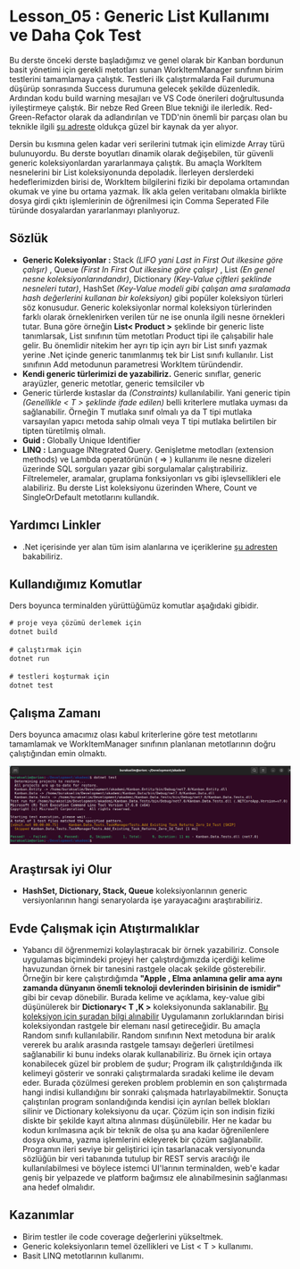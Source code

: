 # Lesson_05 : Generic List Kullanımı ve Daha Çok Test

Bu derste önceki derste başladığımız ve genel olarak bir Kanban bordunun basit yönetimi için gerekli metotları sunan WorkItemManager sınıfının birim testlerini tamamlamaya çalıştık. Testleri ilk çalıştırmalarda Fail durumuna düşürüp sonrasında Success durumuna gelecek şekilde düzenledik. Ardından kodu build warning mesajları ve VS Code önerileri doğrultusunda iyileştirmeye çalıştık. Bir nebze Red Green Blue tekniği ile ilerledik. Red-Green-Refactor olarak da adlandırılan ve TDD'nin önemli bir parçası olan bu teknikle ilgili [şu adreste](https://www.codecademy.com/article/tdd-red-green-refactor) oldukça güzel bir kaynak da yer alıyor. 

Dersin bu kısmına gelen kadar veri serilerini tutmak için elimizde Array türü bulunuyordu. Bu derste boyutları dinamik olarak değişebilen, tür güvenli generic koleksiyonlardan yararlanmaya çalıştık. Bu amaçla WorkItem nesnelerini bir List koleksiyonunda depoladık. İlerleyen derslerdeki hedeflerimizden birisi de, WorkItem bilgilerini fiziki bir depolama ortamından okumak ve yine bu ortama yazmak. İlk akla gelen veritabanı olmakla birlikte dosya girdi çıktı işlemlerinin de öğrenilmesi için Comma Seperated File türünde dosyalardan yararlanmayı planlıyoruz.

## Sözlük

- **Generic Koleksiyonlar :** Stack *(LIFO yani Last in First Out ilkesine göre çalışır)* , Queue *(First In First Out ilkesine göre çalışır)* , List *(En genel nesne koleksiyonlarındandır)*, Dictionary *(Key-Value çiftleri şeklinde nesneleri tutar)*, HashSet *(Key-Value modeli gibi çalışan ama sıralamada hash değerlerini kullanan bir koleksiyon)* gibi popüler koleksiyon türleri söz konusudur. Generic koleksiyonlar normal koleksiyon türlerinden farklı olarak örneklenirken verilen tür ne ise onunla ilgili nesne örnekleri tutar. Buna göre örneğin **List< Product >** şeklinde bir generic liste tanımlarsak, List sınıfının tüm metotları Product tipi ile çalışabilir hale gelir. Bu önemlidir nitekim her ayrı tip için ayrı bir List sınıfı yazmak yerine .Net içinde generic tanımlanmış tek bir List sınıfı kullanılır. List sınıfının Add metodunun parametresi WorkItem türündendir.
- **Kendi generic türlerimizi de yazabiliriz.** Generic sınıflar, generic arayüzler, generic metotlar, generic temsilciler vb
- Generic türlerde kıstaslar da *(Constraints)*  kullanılabilir. Yani generic tipin *(Genellikle < T > şeklinde ifade edilen)* belli kriterlere mutlaka uyması da sağlanabilir. Örneğin T mutlaka sınıf olmalı ya da T tipi mutlaka varsayılan yapıcı metoda sahip olmalı veya T tipi mutlaka belirtilen bir tipten türetilmiş olmalı.
- **Guid :** Globally Unique Identifier
- **LINQ :** Language INtegrated Query. Genişletme metodları (extension methods) ve Lambda operatörünün ( => ) kullanımı ile nesne dizeleri üzerinde SQL sorguları yazar gibi sorgulamalar çalıştırabiliriz. Filtrelemeler, aramalar, gruplama fonksiyonları vs gibi işlevsellikleri ele alabiliriz. Bu derste List koleksiyonu üzerinden Where, Count ve SingleOrDefault metotlarını kullandık.

## Yardımcı Linkler

- .Net içerisinde yer alan tüm isim alanlarına ve içeriklerine [şu adresten](https://learn.microsoft.com/en-us/dotnet/api/?view=net-8.0) bakabiliriz.

## Kullandığımız Komutlar

Ders boyunca terminalden yürüttüğümüz komutlar aşağıdaki gibidir.

```shell
# proje veya çözümü derlemek için
dotnet build

# çalıştırmak için
dotnet run

# testleri koşturmak için
dotnet test
```

## Çalışma Zamanı

Ders boyunca amacımız olası kabul kriterlerine göre test metotlarını tamamlamak ve WorkItemManager sınıfının planlanan metotlarının doğru çalıştığından emin olmaktı.

![runtime.png](../runtime.png)

## Araştırsak iyi Olur

- **HashSet, Dictionary, Stack, Queue** koleksiyonlarının generic versiyonlarının hangi senaryolarda işe yarayacağını araştırabiliriz.

## Evde Çalışmak için Atıştırmalıklar

- Yabancı dil öğrenmemizi kolaylaştıracak bir örnek yazabiliriz. Console uygulamas biçimindeki projeyi her çalıştırdığımızda içerdiği kelime havuzundan örnek bir tanesini rastgele olacak şekilde gösterebilir. Örneğin bir kere çalıştırdığımda **"Apple , Elma anlamına gelir ama aynı zamanda dünyanın önemli teknoloji devlerinden birisinin de ismidir"** gibi bir cevap dönebilir. Burada kelime ve açıklama, key-value gibi düşünülerek bir **Dictionary< T ,K >** koleksiyonunda saklanabilir. [Bu koleksiyon için şuradan bilgi alınabilir](https://learn.microsoft.com/en-us/dotnet/api/system.collections.generic.dictionary-2?view=net-8.0) Uygulamanın zorluklarından birisi koleksiyondan rastgele bir elemanı nasıl getireceğidir. Bu amaçla Random sınıfı kullanılabilir. Random sınıfının Next metoduna bir aralık vererek bu aralık arasında rastgele tamsayı değerleri üretilmesi sağlanabilir ki bunu indeks olarak kullanabiliriz. Bu örnek için ortaya konabilecek güzel bir problem de şudur; Program ilk çalıştırıldığında ilk kelimeyi gösterir ve sonraki çalıştırmalarda sıradaki kelime ile devam eder. Burada çözülmesi gereken problem problemin en son çalıştırmada hangi indisi kullandığını bir sonraki çalışmada hatırlayabilmektir. Sonuçta çalıştırılan program sonlandığında kendisi için ayrılan bellek blokları silinir ve Dictionary koleksiyonu da uçar. Çözüm için son indisin fiziki diskte bir şekilde kayıt altına alınması düşünülebilir. Her ne kadar bu kodun kırılmasına açık bir teknik de olsa şu ana kadar öğrenilenlere dosya okuma, yazma işlemlerini ekleyerek bir çözüm sağlanabilir. Programın ileri seviye bir geliştirici için tasarlanacak versiyonunda sözlüğün bir veri tabanında tutulup bir REST servis aracılığı ile kullanılabilmesi ve böylece istemci UI'larının terminalden, web'e kadar geniş bir yelpazede ve platform bağımsız ele alınabilmesinin sağlanması ana hedef olmalıdır.

## Kazanımlar

- Birim testler ile code coverage değerlerini yükseltmek.
- Generic koleksiyonların temel özellikleri ve List < T > kullanımı.
- Basit LINQ metotlarının kullanımı.
